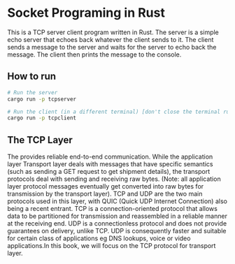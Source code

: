 # Socket Programing in Rust

This is a TCP server client program written in Rust. The server is a simple echo server that echoes back whatever the client sends to it. The client sends a message to the server and waits for the server to echo back the message. The client then prints the message to the console.

## How to run
```bash
# Run the server
cargo run -p tcpserver

# Run the client (in a different terminal) [don't close the terminal running the server]
cargo run -p tcpclient
```
## The TCP Layer

The provides reliable end-to-end communication. While the application layer Transport layer
deals with messages that have specific semantics (such as sending a GET request to get shipment
details), the transport protocols deal with sending and receiving raw bytes. (Note: all application
layer protocol messages eventually get converted into raw bytes for transmission by the transport
layer). TCP and UDP are the two main protocols used in this layer, with QUIC (Quick UDP
Internet Connection) also being a recent entrant. TCP is a connection-oriented protocol that
allows data to be partitioned for transmission and reassembled in a reliable manner at the
receiving end. UDP is a connectionless protocol and does not provide guarantees on delivery,
unlike TCP. UDP is consequently faster and suitable for certain class of applications eg DNS
lookups, voice or video applications.In this book, we will focus on the TCP protocol for transport
layer.